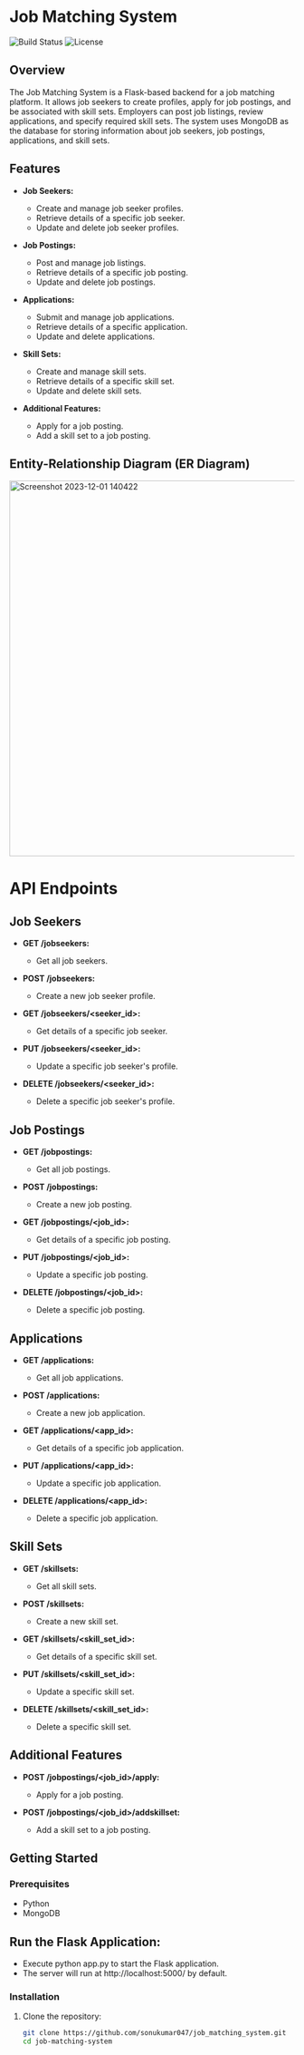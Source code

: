 # Job Matching System

![Build Status](https://img.shields.io/badge/build-passing-brightgreen.svg)
![License](https://img.shields.io/badge/license-MIT-blue.svg)

## Overview

The Job Matching System is a Flask-based backend for a job matching platform. It allows job seekers to create profiles, apply for job postings, and be associated with skill sets. Employers can post job listings, review applications, and specify required skill sets. The system uses MongoDB as the database for storing information about job seekers, job postings, applications, and skill sets.

## Features

- **Job Seekers:**
  - Create and manage job seeker profiles.
  - Retrieve details of a specific job seeker.
  - Update and delete job seeker profiles.

- **Job Postings:**
  - Post and manage job listings.
  - Retrieve details of a specific job posting.
  - Update and delete job postings.

- **Applications:**
  - Submit and manage job applications.
  - Retrieve details of a specific application.
  - Update and delete applications.

- **Skill Sets:**
  - Create and manage skill sets.
  - Retrieve details of a specific skill set.
  - Update and delete skill sets.

- **Additional Features:**
  - Apply for a job posting.
  - Add a skill set to a job posting.

## Entity-Relationship Diagram (ER Diagram)
<img width="663" alt="Screenshot 2023-12-01 140422" src="https://github.com/sonukumar047/job_matching_system/assets/121346782/678759e9-8035-4134-a5a2-5f6f133ac3b6">

# API Endpoints

## Job Seekers

- **GET /jobseekers:**
  - Get all job seekers.

- **POST /jobseekers:**
  - Create a new job seeker profile.

- **GET /jobseekers/<seeker_id>:**
  - Get details of a specific job seeker.

- **PUT /jobseekers/<seeker_id>:**
  - Update a specific job seeker's profile.

- **DELETE /jobseekers/<seeker_id>:**
  - Delete a specific job seeker's profile.

## Job Postings

- **GET /jobpostings:**
  - Get all job postings.

- **POST /jobpostings:**
  - Create a new job posting.

- **GET /jobpostings/<job_id>:**
  - Get details of a specific job posting.

- **PUT /jobpostings/<job_id>:**
  - Update a specific job posting.

- **DELETE /jobpostings/<job_id>:**
  - Delete a specific job posting.

## Applications

- **GET /applications:**
  - Get all job applications.

- **POST /applications:**
  - Create a new job application.

- **GET /applications/<app_id>:**
  - Get details of a specific job application.

- **PUT /applications/<app_id>:**
  - Update a specific job application.

- **DELETE /applications/<app_id>:**
  - Delete a specific job application.

## Skill Sets

- **GET /skillsets:**
  - Get all skill sets.

- **POST /skillsets:**
  - Create a new skill set.

- **GET /skillsets/<skill_set_id>:**
  - Get details of a specific skill set.

- **PUT /skillsets/<skill_set_id>:**
  - Update a specific skill set.

- **DELETE /skillsets/<skill_set_id>:**
  - Delete a specific skill set.

## Additional Features

- **POST /jobpostings/<job_id>/apply:**
  - Apply for a job posting.

- **POST /jobpostings/<job_id>/addskillset:**
  - Add a skill set to a job posting.


## Getting Started

### Prerequisites

- Python
- MongoDB

## Run the Flask Application:

- Execute python app.py to start the Flask application.
- The server will run at http://localhost:5000/ by default.

### Installation

1. Clone the repository:

   ```bash
   git clone https://github.com/sonukumar047/job_matching_system.git
   cd job-matching-system
